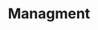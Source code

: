 ---
title: "Managment"
Icon: "memory"
weight: 1
description: "Image object creation, properties, and disposal"
draft: false
---